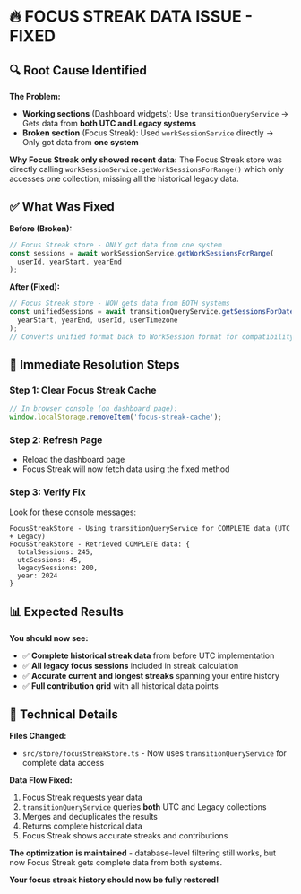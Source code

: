 # 🔥 **FOCUS STREAK DATA ISSUE - FIXED**

## **🔍 Root Cause Identified**

**The Problem:**
- **Working sections** (Dashboard widgets): Use `transitionQueryService` → Gets data from **both UTC and Legacy systems**
- **Broken section** (Focus Streak): Used `workSessionService` directly → Only got data from **one system**

**Why Focus Streak only showed recent data:**
The Focus Streak store was directly calling `workSessionService.getWorkSessionsForRange()` which only accesses one collection, missing all the historical legacy data.

## **✅ What Was Fixed**

**Before (Broken):**
```typescript
// Focus Streak store - ONLY got data from one system
const sessions = await workSessionService.getWorkSessionsForRange(
  userId, yearStart, yearEnd
);
```

**After (Fixed):**
```typescript
// Focus Streak store - NOW gets data from BOTH systems
const unifiedSessions = await transitionQueryService.getSessionsForDateRangeOptimized(
  yearStart, yearEnd, userId, userTimezone
);
// Converts unified format back to WorkSession format for compatibility
```

## **🚀 Immediate Resolution Steps**

### **Step 1: Clear Focus Streak Cache**
```javascript
// In browser console (on dashboard page):
window.localStorage.removeItem('focus-streak-cache');
```

### **Step 2: Refresh Page**
- Reload the dashboard page
- Focus Streak will now fetch data using the fixed method

### **Step 3: Verify Fix**
Look for these console messages:
```
FocusStreakStore - Using transitionQueryService for COMPLETE data (UTC + Legacy)
FocusStreakStore - Retrieved COMPLETE data: { 
  totalSessions: 245, 
  utcSessions: 45, 
  legacySessions: 200, 
  year: 2024 
}
```

## **📊 Expected Results**

**You should now see:**
- ✅ **Complete historical streak data** from before UTC implementation
- ✅ **All legacy focus sessions** included in streak calculation  
- ✅ **Accurate current and longest streaks** spanning your entire history
- ✅ **Full contribution grid** with all historical data points

## **🎯 Technical Details**

**Files Changed:**
- `src/store/focusStreakStore.ts` - Now uses `transitionQueryService` for complete data access

**Data Flow Fixed:**
1. Focus Streak requests year data
2. `transitionQueryService` queries **both** UTC and Legacy collections
3. Merges and deduplicates the results
4. Returns complete historical data
5. Focus Streak shows accurate streaks and contributions

**The optimization is maintained** - database-level filtering still works, but now Focus Streak gets complete data from both systems.

**Your focus streak history should now be fully restored!**
